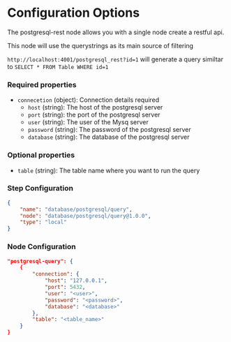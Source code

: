 # Configuration Options
The postgresql-rest node allows you with a single node create a restful api.

This node will use the querystrings as its main source of filtering

`http://localhost:4001/postgresql_rest?id=1` will generate a query similtar to `SELECT * FROM Table WHERE id=1`

### Required properties
- `connecetion` (object): Connection details required
    - `host` (string): The host of the postgresql server
    - `port` (string): the port of the postgresql server
    - `user` (string): The user of the Mysq server
    - `password` (string): The password of the postgresql server
    - `database` (string): The database of the postgresql server

### Optional properties
- `table` (string): The table name where you want to run the query


### Step Configuration

```json
{
    "name": "database/postgresql/query",
    "node": "database/postgresql/query@1.0.0",
    "type": "local"
}
```

### Node Configuration


```json
"postgresql-query": {
    {
        "connection": {
            "host": "127.0.0.1",
            "port": 5432,
            "user": "<user>",
            "password": "<password>",
            "database": "<database>"
        },
        "table": "<table_name>"
    }
}
```
